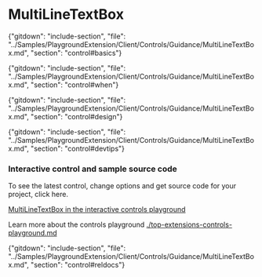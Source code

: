 ﻿# MultiLineTextBox

{"gitdown": "include-section", "file": "../Samples/PlaygroundExtension/Client/Controls/Guidance/MultiLineTextBox.md", "section": "control#basics"}

<!-- TODO get an IMAGE to embed here -->

<!-- TODO get an SAMPLE CODE to embed here -->

{"gitdown": "include-section", "file": "../Samples/PlaygroundExtension/Client/Controls/Guidance/MultiLineTextBox.md", "section": "control#when"}

{"gitdown": "include-section", "file": "../Samples/PlaygroundExtension/Client/Controls/Guidance/MultiLineTextBox.md", "section": "control#design"}

{"gitdown": "include-section", "file": "../Samples/PlaygroundExtension/Client/Controls/Guidance/MultiLineTextBox.md", "section": "control#devtips"}

### Interactive control and sample source code
To see the latest control, change options and get source code for your project, click here.

<a href="https://ms.portal.azure.com/?Microsoft_Azure_Playground=true#blade/Microsoft_Azure_Playground/ControlsIndexBlade/MultiLineTextBox_create_Playground" target="_blank">MultiLineTextBox in the interactive controls playground</a>

Learn more about the controls playground [./top-extensions-controls-playground.md](./top-extensions-controls-playground.md)


{"gitdown": "include-section", "file": "../Samples/PlaygroundExtension/Client/Controls/Guidance/MultiLineTextBox.md", "section": "control#reldocs"}
